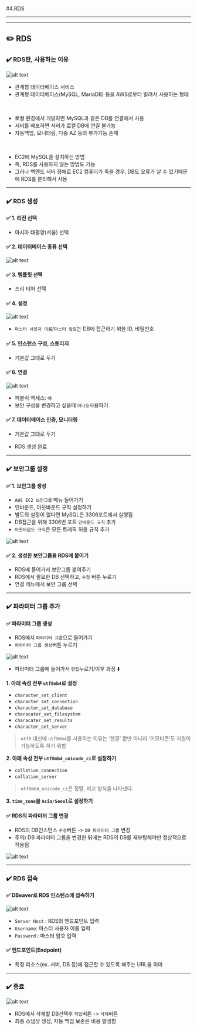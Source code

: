 #4.RDS


---
---
## ✏️ RDS

### ✔️ RDS란, 사용하는 이유

![alt text](image/image-24.png)

- 관계형 데이터베이스 서비스
- 관계형 데이터베이스(MySQL, MariaDB) 등을 AWS로부터 빌려서 사용하는 형태

<br>

- 로컬 환경에서 개발하면 MySQL과 같은 DB를 연결해서 사용
- 서버를 배포하면 서버가 로컬 DB에 연결 불가능
- 자동백업, 모니터링, 다중 AZ 등의 부가기능 존재

<br>

- EC2에 MySQL을 설치하는 방법
- 즉, RDS를 사용하지 않는 방법도 가능
- 그러나 백엔드 서버 장애로 EC2 컴퓨터가 죽을 경우, DB도 오류가 날 수 있기때문에 RDS를 분리해서 사용


---
### ✔️ RDS 생성

#### ✅ 1. 리전 선택
- 아시아 태평양(서울) 선택

#### ✅ 2. 데이터베이스 종류 선택

![alt text](image/image-25.png)


#### ✅ 3. 템플릿 선택
- 프리 티어 선택

#### ✅ 4. 설정

![alt text](image/image-26.png)

- `마스터 사용자 이름`/`마스터 암호`는 DB에 접근하기 위한 ID, 비밀번호

#### ✅ 5. 인스턴스 구성, 스토리지
- 기본값 그대로 두기

#### ✅ 6. 연결

![alt text](image/image-27.png)

- 퍼블릭 엑세스: `예`
- 보안 구성을 변경하고 싶을때 `아니오`사용하기


#### ✅ 7. 데이터베이스 인증, 모니터링
- 기본값 그대로 두기


- RDS 생성 완료
---
### ✔️ 보안그룹 설정

#### ✅ 1. 보안그룹 생성
- `AWS EC2 보안그룹` 메뉴 들어가기
- 인바운드, 아웃바운드 규칙 설정하기
- 별도의 설정이 없다면 MySQL은 3306포트에서 실행됨
- DB접근을 위해 3306번 포트 `인바운드 규칙` 추가
- `아웃바운드 규칙`은 모든 트래픽 허용 규칙 추가

![alt text](image/image-28.png)

#### ✅ 2. 생성한 보안그룹을 RDS에 붙이기
- RDS에 들어가서 보안그룹 붙여주기
- RDS에서 필요한 DB 선택하고, `수정` 버튼 누르기
- 연결 메뉴에서 보안 그룹 선택

---
### ✔️ 파라미터 그룹 추가

#### ✅ 파라미터 그룹 생성
- RDS에서 `파라미터 그룹`으로 들어가기
- `파라미터 그룹 생성`버튼 누르기

![alt text](image/image-47.png)

- 파라미터 그룹에 들어가서 `편집`누르기/이후 과정 ⬇️

**1. 아래 속성 전부 `utf8mb4`로 설정**

- `character_set_client`
- `character_set_connection`
- `character_set_database`
- `characater_set_filesystem`
- `characater_set_results`
- `character_set_server`

> `utf8` 대신에 `utf8mb4`를 사용하는 이유는 ‘한글’ 뿐만 아니라 ‘이모티콘’도 지원이 가능하도록 하기 위함

**2. 아래 속성 전부 `utf8mb4_unicode_ci`로 설정하기**

- `collation_connection`
- `collation_server`

> `utf8mb4_unicode_ci`은 정렬, 비교 방식을 나타낸다. 

**3. `time_zone`을 `Asia/Seoul`로 설정하기**


#### ✅ RDS의 파라미터 그룹 변경

- RDS의 DB인스턴스 `수정`버튼 -> `DB 파라미터 그룹` 변경
- 주의) DB 파라미터 그룹을 변경한 뒤에는 RDS의 DB를 재부팅해야만 정상적으로 적용됨


![alt text](image/image-30.png)


---
### ✔️ RDS 접속

#### ✅ DBeaver로 RDS 인스턴스에 접속하기

![alt text](image/image-31.png)

- `Server Host` : RDS의 엔드포인트 입력
- `Username`: 마스터 사용자 이름 입력
- `Password` : 마스터 암호 입력


#### ✅ 엔드포인트(Endpoint)

- 특정 리소스(ex. 서버, DB 등)에 접근할 수 있도록 해주는 URL을 의미

---
### ✔️ 종료

![alt text](image/image-29.png)


- RDS에서 삭제할 DB선택후 `작업`버튼 -> `삭제`버튼
- 최종 스냅샷 생성, 자동 백업 보존은 비용 발생함


